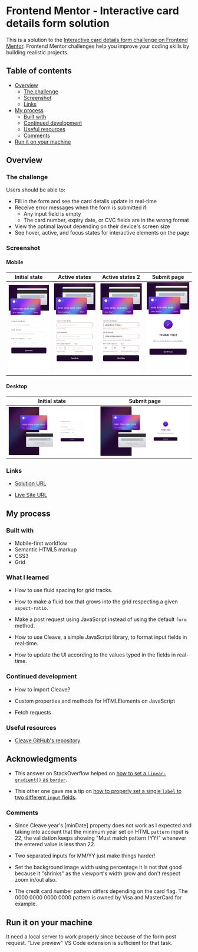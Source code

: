 # Frontend Mentor - Interactive card details form solution

This is a solution to the [Interactive card details form challenge on Frontend Mentor](https://www.frontendmentor.io/challenges/interactive-card-details-form-XpS8cKZDWw). Frontend Mentor challenges help you improve your coding skills by building realistic projects.

## Table of contents

- [Overview](#overview)
  - [The challenge](#the-challenge)
  - [Screenshot](#screenshot)
  - [Links](#links)
- [My process](#my-process)
  - [Built with](#built-with)
  - [Continued development](#continued-development)
  - [Useful resources](#useful-resources)
  - [Comments](#comments)
- [Run it on your machine](#run-it-on-your-machine)

## Overview

### The challenge

Users should be able to:

- Fill in the form and see the card details update in real-time
- Receive error messages when the form is submitted if:
  - Any input field is empty
  - The card number, expiry date, or CVC fields are in the wrong format
- View the optimal layout depending on their device's screen size
- See hover, active, and focus states for interactive elements on the page

### Screenshot

#### Mobile

|                                              Initial state                                              |                                                         Active states                                                         |                                                        Active states 2                                                         | Submit page                                                                                                          |
| :-----------------------------------------------------------------------------------------------------: | :---------------------------------------------------------------------------------------------------------------------------: | :----------------------------------------------------------------------------------------------------------------------------: | -------------------------------------------------------------------------------------------------------------------- |
| <img src="./screenshots/mobile.jpeg" alt="Screenshot of my solution for mobile devices" width="200px"/> | <img src="./screenshots/mobile-state.jpeg" alt="Screenshot of my solution for mobile devices (active states)" width="200px"/> | <img src="./screenshots/mobile-state2.jpeg" alt="Screenshot of my solution for mobile devices (active states)" width="200px"/> | <img src="./screenshots/mobile-submit.jpeg" alt="Screenshot of my solution for mobile (submit page)" width="200px"/> |

#### Desktop

|                                               Initial state                                               |                                                          Submit page                                                           |
| :-------------------------------------------------------------------------------------------------------: | :----------------------------------------------------------------------------------------------------------------------------: |
| <img src="./screenshots/desktop.jpeg" alt="Screenshot of my solution for desktop devices" width="500px"/> | <img src="./screenshots/desktop-submit.jpeg" alt="Screenshot of my solution for desktop devices (submit page)" width="500px"/> |

### Links

- [Solution URL](https://your-solution-url.com)

- [Live Site URL](https://your-live-site-url.com)

## My process

### Built with

- Mobile-first workflow
- Semantic HTML5 markup
- CSS3
- Grid

### What I learned

- How to use fluid spacing for grid tracks.

- How to make a fluid box that grows into the grid respecting a given `aspect-ratio`.

- Make a post request using JavaScript instead of using the default `form` method.

- How to use Cleave, a simple JavaScript library, to format input fields in real-time.

- How to update the UI according to the values typed in the fields in real-time.

### Continued development

- How to import Cleave?

- Custom properties and methods for HTMLElements on JavaScript

- Fetch requests

### Useful resources

- [Cleave GitHub's repository](https://github.com/nosir/cleave.js)

## Acknowledgments

- This answer on StackOverflow helped on [how to set a `linear-gradient()` as `border`](https://stackoverflow.com/a/51496341/7631147).

- This other one gave me a tip on [how to properly set a single `label` to two different `input` fields](https://stackoverflow.com/a/31274644/7631147).

### Comments

- Since Cleave year's [minDate] property does not work as I expected and taking into account that the minimum year set on HTML `pattern` input is 22, the validation keeps showing "Must match pattern (YY)" whenever the entered value is less than 22.

- Two separated inputs for MM/YY just make things harder!

- Set the background image width using percentage it is not that good because it "shrinks" as the viewport's width grow and don't respect zoom in/out also.

- The credit card number pattern differs depending on the card flag. The 0000 0000 0000 0000 pattern is owned by Visa and MasterCard for example.

## Run it on your machine

It need a local server to work properly since because of the form post request. "Live preview" VS Code extension is sufficient for that task.
